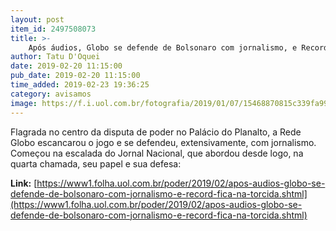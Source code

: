 ```yaml
---
layout: post
item_id: 2497508073
title: >-
    Após áudios, Globo se defende de Bolsonaro com jornalismo, e Record fica na torcida
author: Tatu D'Oquei
date: 2019-02-20 11:15:00
pub_date: 2019-02-20 11:15:00
time_added: 2019-02-23 19:36:25
category: avisamos
image: https://f.i.uol.com.br/fotografia/2019/01/07/15468870815c339fa99d849_1546887081_3x2_rt.jpg
---
```


Flagrada no centro da disputa de poder no Palácio do Planalto, a Rede Globo escancarou o jogo e se defendeu, extensivamente, com jornalismo. Começou na escalada do Jornal Nacional, que abordou desde logo, na quarta chamada, seu papel e sua defesa:

**Link:** [https://www1.folha.uol.com.br/poder/2019/02/apos-audios-globo-se-defende-de-bolsonaro-com-jornalismo-e-record-fica-na-torcida.shtml](https://www1.folha.uol.com.br/poder/2019/02/apos-audios-globo-se-defende-de-bolsonaro-com-jornalismo-e-record-fica-na-torcida.shtml)

